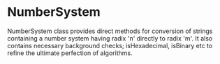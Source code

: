 # NumberSystem
NumberSystem class provides direct methods for conversion of strings containing a number system having radix 'n' directly to radix 'm'. It also contains necessary background checks; isHexadecimal, isBinary etc to refine the ultimate perfection of algorithms.

